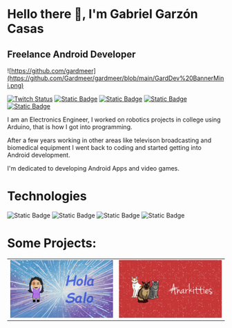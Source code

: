 # Hello there 👋, I'm Gabriel Garzón Casas 

## Freelance Android Developer

![https://github.com/gardmeer](https://github.com/Gardmeer/gardmeer/blob/main/GardDev%20BannerMini.png)

[![Twitch Status](https://img.shields.io/twitch/status/gardmeer)](https://www.twitch.tv/gardmeer)
[![Static Badge](https://img.shields.io/badge/YouTube-FFFFFF?style=social&logo=youtube&labelColor=000000&color=%234F4F4F)](https://www.youtube.com/@Gardmeer)
[![Static Badge](https://img.shields.io/badge/Facebook-000000?style=social&logo=facebook&label=GardDev)](https://www.facebook.com/gardmeer)
[![Static Badge](https://img.shields.io/badge/X-A00000?style=social&logo=x&label=%40Gardmeer)](https://twitter.com/gardmeer)
[![Static Badge](https://img.shields.io/badge/Instagram-000000?style=social&logo=instagram&label=%40Gardmeer)](https://www.instagram.com/gardmeer)

I am an Electronics Engineer, I worked on robotics projects in college using Arduino, that is how I got into programming.

After a few years working in other areas like televison broadcasting and biomedical equipment I went back to coding and started getting into Android development.

I'm dedicated to developing Android Apps and video games.

# Technologies

![Static Badge](https://img.shields.io/badge/Kotlin-000000?style=for-the-badge&logo=kotlin&labelColor=000000&color=424242)
![Static Badge](https://img.shields.io/badge/Android-FFFFFF?style=for-the-badge&logo=android&labelColor=000000&color=%23389C45)
![Static Badge](https://img.shields.io/badge/C%23-FFFFFF?style=for-the-badge&logo=c%23&logoColor=%238A2BE2&labelColor=000000&color=%234566A3)
![Static Badge](https://img.shields.io/badge/Unity-FFFFFF?style=for-the-badge&logo=unity&labelColor=000000&color=%234F4F4F)

# Some Projects:

<table style="width:100%">
<tr>
<td>
<a href="https://youtu.be/U4yfVVJkb-k?si=kaAtq5iwVqFQzxrH">
<img src="https://github.com/Gardmeer/gardmeer/blob/main/HolaSaloYT.png"width="288">
</a>
</td>
<td>
<a href="https://youtu.be/OJBgm_71WHM?si=gsgnwte-9FOXucxE">
<img src="https://github.com/Gardmeer/gardmeer/blob/main/AnarkittiesYT.png"width="288">
</a>
</td>
</tr>
<!--
**Gardmeer/gardmeer** is a ✨ _special_ ✨ repository because its `README.md` (this file) appears on your GitHub profile.

Here are some ideas to get you started:

- 🔭 I’m currently working on ...
- 🌱 I’m currently learning ...
- 👯 I’m looking to collaborate on ...
- 🤔 I’m looking for help with ...
- 💬 Ask me about ...
- 📫 How to reach me: ...
- 😄 Pronouns: ...
- ⚡ Fun fact: ...
-->
